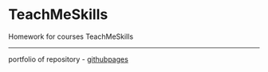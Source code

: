 # TeachMeSkills
Homework for courses TeachMeSkills
***
portfolio of repository - [githubpages](https://newalexey.github.io/Alexey_Krupenia_js/)

